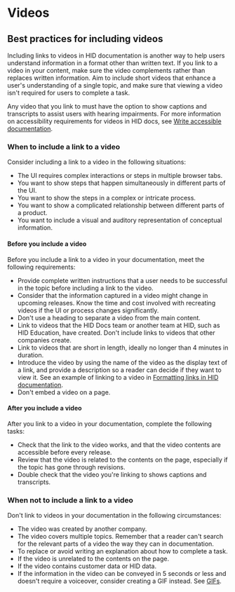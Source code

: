# Videos

## Best practices for including videos

Including links to videos in HID documentation is another way to help users understand information in a format other than written text. If you link to a video in your content, make sure the video complements rather than replaces written information. Aim to include short videos that enhance a user's understanding of a single topic, and make sure that viewing a video isn't required for users to complete a task.

Any video that you link to must have the option to show captions and transcripts to assist users with hearing impairments. For more information on accessibility requirements for videos in HID docs, see [Write accessible documentation](bias-free-communication.md#write-unbiased-documentation).

### When to include a link to a video

Consider including a link to a video in the following situations:

- The UI requires complex interactions or steps in multiple browser tabs.
- You want to show steps that happen simultaneously in different parts of the UI.
- You want to show the steps in a complex or intricate process.
- You want to show a complicated relationship between different parts of a product.
- You want to include a visual and auditory representation of conceptual information.

#### Before you include a video

Before you include a link to a video in your documentation, meet the following requirements:

- Provide complete written instructions that a user needs to be successful in the topic before including a link to the video.
- Consider that the information captured in a video might change in upcoming releases. Know the time and cost involved with recreating videos if the UI or process changes significantly.
- Don't use a heading to separate a video from the main content.
- Link to videos that the HID Docs team or another team at HID, such as HID Education, have created. Don't include links to videos that other companies create.
- Link to videos that are short in length, ideally no longer than 4 minutes in duration.
- Introduce the video by using the name of the video as the display text of a link, and provide a description so a reader can decide if they want to view it. See an example of linking to a video in [Formatting links in HID documentation](links.md#formatting-links-in-hid-documentation).
- Don't embed a video on a page.

#### After you include a video

After you link to a video in your documentation, complete the following tasks:

- Check that the link to the video works, and that the video contents are accessible before every release.
- Review that the video is related to the contents on the page, especially if the topic has gone through revisions.
- Double check that the video you're linking to shows captions and transcripts.

### When not to include a link to a video

Don't link to videos in your documentation in the following circumstances:

- The video was created by another company.
- The video covers multiple topics. Remember that a reader can't search for the relevant parts of a video the way they can in documentation.
- To replace or avoid writing an explanation about how to complete a task.
- If the video is unrelated to the contents on the page.
- If the video contains customer data or HID data.
- If the information in the video can be conveyed in 5 seconds or less and doesn't require a voiceover, consider creating a GIF instead. See [GIFs](images.md#gifs).
